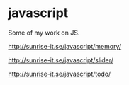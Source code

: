 # javascript

Some of my work on JS.



http://sunrise-it.se/javascript/memory/

http://sunrise-it.se/javascript/slider/

http://sunrise-it.se/javascript/todo/
